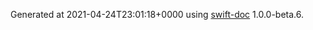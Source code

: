 Generated at 2021-04-24T23:01:18+0000 using [swift-doc](https://github.com/SwiftDocOrg/swift-doc) 1.0.0-beta.6.
